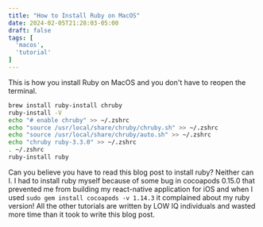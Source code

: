 ```yaml
---
title: "How to Install Ruby on MacOS"
date: 2024-02-05T21:28:03-05:00
draft: false
tags: [
  'macos',
  'tutorial'
]
---
```


This is how you install Ruby on MacOS and you don't have to reopen the terminal.

```zsh
brew install ruby-install chruby
ruby-install -V
echo "# enable chruby" >> ~/.zshrc
echo "source /usr/local/share/chruby/chruby.sh" >> ~/.zshrc
echo "source /usr/local/share/chruby/auto.sh" >> ~/.zshrc
echo "chruby ruby-3.3.0" >> ~/.zshrc
. ~/.zshrc
ruby-install ruby
```

Can you believe you have to read this blog post to install ruby? Neither can I. I had to install ruby myself because of some bug in cocoapods 0.15.0 that prevented me from building my react-native application for iOS and when I used `sudo gem install cocoapods -v 1.14.3` it complained about my ruby version! All the other tutorials are written by LOW IQ individuals and wasted more time than it took to write this blog post.
